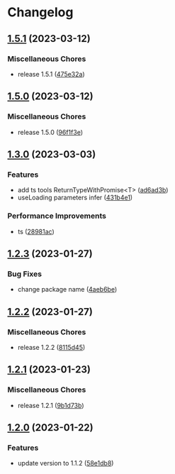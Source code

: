 # Changelog

## [1.5.1](https://github.com/Ruimve/microhook/compare/v1.5.0...v1.5.1) (2023-03-12)


### Miscellaneous Chores

* release 1.5.1 ([475e32a](https://github.com/Ruimve/microhook/commit/475e32a09f89a5cdc8c5ca0f3e1bd057181f1efa))

## [1.5.0](https://github.com/Ruimve/microhook/compare/v1.3.0...v1.5.0) (2023-03-12)


### Miscellaneous Chores

* release 1.5.0 ([96f1f3e](https://github.com/Ruimve/microhook/commit/96f1f3e8cd225ca0d7ebc603d1224280c1556926))

## [1.3.0](https://github.com/Ruimve/microhook/compare/v1.2.3...v1.3.0) (2023-03-03)


### Features

* add ts tools ReturnTypeWithPromise&lt;T&gt; ([ad6ad3b](https://github.com/Ruimve/microhook/commit/ad6ad3b74b8ccba05abb91563997ebdf6327437c))
* useLoading parameters infer ([431b4e1](https://github.com/Ruimve/microhook/commit/431b4e1bd46bb88b0b2342777e1feab9b556f9a3))


### Performance Improvements

* ts ([28981ac](https://github.com/Ruimve/microhook/commit/28981acf1e44e105075c4e450071ac94e5f4d499))

## [1.2.3](https://github.com/Ruimve/microhook/compare/v1.2.2...v1.2.3) (2023-01-27)


### Bug Fixes

* change package name ([4aeb6be](https://github.com/Ruimve/microhook/commit/4aeb6be3689415d6b5660a129bd4c5e37f555022))

## [1.2.2](https://github.com/Ruimve/microhook/compare/v1.2.1...v1.2.2) (2023-01-27)


### Miscellaneous Chores

* release 1.2.2 ([8115d45](https://github.com/Ruimve/microhook/commit/8115d451440a95578b99bda1dc08315d7e4dbaf1))

## [1.2.1](https://github.com/Ruimve/microhook/compare/v1.2.0...v1.2.1) (2023-01-23)


### Miscellaneous Chores

* release 1.2.1 ([9b1d73b](https://github.com/Ruimve/microhook/commit/9b1d73b4b5b975bae658931d43c507fbd2de5d74))

## [1.2.0](https://github.com/Ruimve/microhook/compare/v1.1.1...v1.2.0) (2023-01-22)


### Features

* update version to 1.1.2 ([58e1db8](https://github.com/Ruimve/microhook/commit/58e1db826b71e94c29f74fd1d1a2d4d538d844d1))
